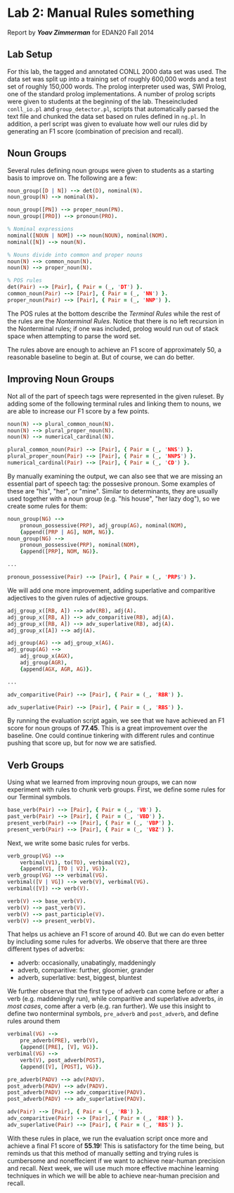 Lab 2: Manual Rules something
======================
Report by ***Yoav Zimmerman*** for EDAN20 Fall 2014

Lab Setup
---------

For this lab, the tagged and annotated CONLL 2000 data set was used. The data set was split up into a training set of roughly 600,000 words and a test set of roughly 150,000 words. The prolog interpreter used was, SWI Prolog, one of the standard prolog implementations. A number of prolog scripts were given to students at the beginning of the lab. Theseincluded `conll_io.pl` and `group_detector.pl`, scripts that automatically parsed the text file and chunked the data set based on rules defined in `ng.pl`. In addition, a perl script was given to evaluate how well our rules did by generating an F1 score (combination of precision and recall).

Noun Groups
-----------

Several rules defining noun groups were given to students as a starting basis to improve on. The following are a few:

```prolog
noun_group([D | N]) --> det(D), nominal(N).
noun_group(N) --> nominal(N).

noun_group([PN]) --> proper_noun(PN).
noun_group([PRO]) --> pronoun(PRO).

% Nominal expressions
nominal([NOUN | NOM]) --> noun(NOUN), nominal(NOM).
nominal([N]) --> noun(N).

% Nouns divide into common and proper nouns
noun(N) --> common_noun(N).
noun(N) --> proper_noun(N).

% POS rules
det(Pair) --> [Pair], { Pair = (_, 'DT') }.
common_noun(Pair) --> [Pair], { Pair = (_, 'NN') }.
proper_noun(Pair) --> [Pair], { Pair = (_, 'NNP') }.
```

The POS rules at the bottom describe the _Terminal Rules_ while the rest of the rules are the _Nonterminal Rules_. Notice that there is no left recursion in the Nonterminal rules; if one was included, prolog would run out of stack space when attempting to parse the word set. 

The rules above are enough to achieve an F1 score of approximately 50, a reasonable baseline to begin at. But of course, we can do better.

Improving Noun Groups
---------------------

Not all of the part of speech tags were represented in the given ruleset. By adding some of the following terminal rules and linking them to nouns, we are able to increase our F1 score by a few points.

```prolog
noun(N) --> plural_common_noun(N).
noun(N) --> plural_proper_noun(N).
noun(N) --> numerical_cardinal(N).

plural_common_noun(Pair) --> [Pair], { Pair = (_, 'NNS') }.
plural_proper_noun(Pair) --> [Pair], { Pair = (_, 'NNPS') }.
numerical_cardinal(Pair) --> [Pair], { Pair = (_, 'CD') }.
``` 

By manually examining the output, we can also see that we are missing an essential part of speech tag: the possesive pronoun. Some examples of these are "his", "her", or "mine". Similar to determinants, they are usually used together with a noun group (e.g. "his house", "her lazy dog"), so we create some rules for them:

```prolog
noun_group(NG) -->
    pronoun_possessive(PRP), adj_group(AG), nominal(NOM),
	{append([PRP | AG], NOM, NG)}.
noun_group(NG) -->
    pronoun_possessive(PRP), nominal(NOM),
	{append([PRP], NOM, NG)}.

...

pronoun_possessive(Pair) --> [Pair], { Pair = (_, 'PRP$') }.
```

We will add one more improvement, adding superlative and comparitive adjectives to the given rules of adjective groups.

```prolog
adj_group_x([RB, A]) --> adv(RB), adj(A).
adj_group_x([RB, A]) --> adv_comparitive(RB), adj(A).
adj_group_x([RB, A]) --> adv_superlative(RB), adj(A).
adj_group_x([A]) --> adj(A).

adj_group(AG) --> adj_group_x(AG).
adj_group(AG) -->
	adj_group_x(AGX),
	adj_group(AGR),
	{append(AGX, AGR, AG)}.

...

adv_comparitive(Pair) --> [Pair], { Pair = (_, 'RBR') }.

adv_superlative(Pair) --> [Pair], { Pair = (_, 'RBS') }.
```

By running the evaluation script again, we see that we have achieved an F1 score for noun groups of **77.45**. This is a great improvement over the baseline. One could continue tinkering with different rules and continue pushing that score up, but for now we are satisfied. 

Verb Groups
-----------

Using what we learned from improving noun groups, we can now experiment with rules to chunk verb groups. First, we define some rules for our Terminal symbols.

```prolog
base_verb(Pair) --> [Pair], { Pair = (_, 'VB') }.
past_verb(Pair) --> [Pair], { Pair = (_, 'VBD') }.
present_verb(Pair) --> [Pair], { Pair = (_, 'VBP') }.
present_verb(Pair) --> [Pair], { Pair = (_, 'VBZ') }.
````

Next, we write some basic rules for verbs.

```prolog
verb_group(VG) -->
    verbimal(V1), to(TO), verbimal(V2),
    {append(V1, [TO | V2], VG)}.
verb_group(VG) --> verbimal(VG).
verbimal([V | VG]) --> verb(V), verbimal(VG).
verbimal([V]) --> verb(V).

verb(V) --> base_verb(V).
verb(V) --> past_verb(V).
verb(V) --> past_participle(V).
verb(V) --> present_verb(V).
```

That helps us achieve an F1 score of around 40. But we can do even better by including some rules for adverbs. We observe that there are three different types of adverbs: 

* adverb: occasionally, unabatingly, maddeningly
* adverb, comparitive: further, gloomier, grander
* adverb, superlative: best, biggest, bluntest

We further observe that the first type of adverb can come before or after a verb (e.g. maddeningly run), while comparitive and superlative adverbs, _in most cases_, come after a verb (e.g. ran further). We use this insight to define two nonterminal symbols, `pre_adverb` and `post_adverb`, and define rules around them

```prolog
verbimal(VG) -->
    pre_adverb(PRE), verb(V),
    {append([PRE], [V], VG)}.
verbimal(VG) -->
    verb(V), post_adverb(POST),    
    {append([V], [POST], VG)}.

pre_adverb(PADV) --> adv(PADV).
post_adverb(PADV) --> adv(PADV).
post_adverb(PADV) --> adv_comparitive(PADV).
post_adverb(PADV) --> adv_superlative(PADV).

adv(Pair) --> [Pair], { Pair = (_, 'RB') }.
adv_comparitive(Pair) --> [Pair], { Pair = (_, 'RBR') }.
adv_superlative(Pair) --> [Pair], { Pair = (_, 'RBS') }.
```

With these rules in place, we run the evaluation script once more and achieve a final F1 score of **55.19**! This is satisfactory for the time being, but reminds us that this method of manually setting and trying rules is cumbersome and noneffecient if we want to achieve near-human precision and recall. Next week, we will use much more effective machine learning techniques in which we will be able to achieve near-human precision and recall.
